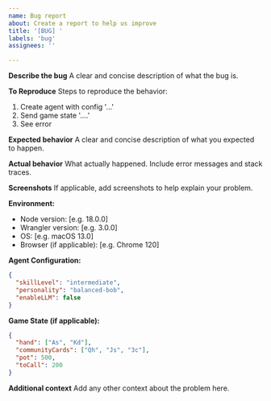 ```yaml
---
name: Bug report
about: Create a report to help us improve
title: '[BUG] '
labels: 'bug'
assignees: ''

---
```


**Describe the bug**
A clear and concise description of what the bug is.

**To Reproduce**
Steps to reproduce the behavior:
1. Create agent with config '...'
2. Send game state '....'
3. See error

**Expected behavior**
A clear and concise description of what you expected to happen.

**Actual behavior**
What actually happened. Include error messages and stack traces.

**Screenshots**
If applicable, add screenshots to help explain your problem.

**Environment:**
 - Node version: [e.g. 18.0.0]
 - Wrangler version: [e.g. 3.0.0]
 - OS: [e.g. macOS 13.0]
 - Browser (if applicable): [e.g. Chrome 120]

**Agent Configuration:**
```json
{
  "skillLevel": "intermediate",
  "personality": "balanced-bob",
  "enableLLM": false
}
```

**Game State (if applicable):**
```json
{
  "hand": ["As", "Kd"],
  "communityCards": ["Qh", "Js", "3c"],
  "pot": 500,
  "toCall": 200
}
```

**Additional context**
Add any other context about the problem here.